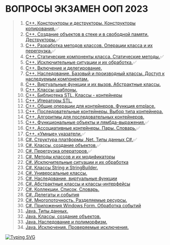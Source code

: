 # ВОПРОСЫ ЭКЗАМЕН ООП 2023
>1. [С++. Конструкторы и деструкторы. Конструкторы копирования.](https://github.com/DavidBazhenov/OOPEKZAMEN2023/blob/main/tasks/1task.md)✅️ 
>2. [С++. Создание объектов в стеке и в свободной памяти. Деструкторы.](https://github.com/DavidBazhenov/OOPEKZAMEN2023/blob/main/tasks/2task.md)✅
>3. [С++. Разработка методов классов. Операции класса и их перегрузка.](https://github.com/DavidBazhenov/OOPEKZAMEN2023/blob/main/tasks/3task.md)✅
>4. [С++. Статические компоненты класса. Статические методы.](https://github.com/DavidBazhenov/OOPEKZAMEN2023/blob/main/tasks/4task.md)✅
>5. [С++. Исключительные ситуации и их обработка.](https://github.com/DavidBazhenov/OOPEKZAMEN2023/blob/main/tasks/5task.md)✅
>6. [С++. Включение и делегирование.](https://github.com/DavidBazhenov/OOPEKZAMEN2023/blob/main/tasks/6task.md)
>7. [С++. Наследование. Базовый и производный классы. Доступ к наследуемым компонентам.](https://github.com/DavidBazhenov/OOPEKZAMEN2023/blob/main/tasks/7task.md)
>8. [С++. Виртуальные функции и их вызов. Абстрактные классы.](https://github.com/DavidBazhenov/OOPEKZAMEN2023/blob/main/tasks/8task.md)
>9. [С++. Классы-шаблоны.](https://github.com/DavidBazhenov/OOPEKZAMEN2023/blob/main/tasks/9task.md)
>10. [С++. Библиотека STL. Классы - контейнеры](https://github.com/DavidBazhenov/OOPEKZAMEN2023/blob/main/tasks/10task.md)
>11. [С++. Итераторы STL.](https://github.com/DavidBazhenov/OOPEKZAMEN2023/blob/main/tasks/11task.md)
>12. [С++. Общие операции для контейнеров. Функция emplace.](https://github.com/DavidBazhenov/OOPEKZAMEN2023/blob/main/tasks/12task.md)
>13. [С++. Последовательные контейнеры. Выбор типа контейнера.](https://github.com/DavidBazhenov/OOPEKZAMEN2023/blob/main/tasks/13task.md)
>14. [С++. Алгоритмы для последовательных контейнеров.](https://github.com/DavidBazhenov/OOPEKZAMEN2023/blob/main/tasks/14task.md)
>15. [C++. Функциональные объекты и лямбда-выражения.](https://github.com/DavidBazhenov/OOPEKZAMEN2023/blob/main/tasks/15task.md)✅
>16. [С++. Ассоциативные контейнеры. Пары. Словарь.](https://github.com/DavidBazhenov/OOPEKZAMEN2023/blob/main/tasks/16task.md)✅
>17. [C++. «Умные» указатели.](https://github.com/DavidBazhenov/OOPEKZAMEN2023/blob/main/tasks/17task.md)✅
>18. [С#. Структура платформы .Net. Типы данных С#.](https://github.com/DavidBazhenov/OOPEKZAMEN2023/blob/main/tasks/18task.md)✅
>19. [С#. Классы, создание объектов.](https://github.com/DavidBazhenov/OOPEKZAMEN2023/blob/main/tasks/19task.md)✅
>20. [С#. Перегрузка операторов.](https://github.com/DavidBazhenov/OOPEKZAMEN2023/blob/main/tasks/20task.md)✅
>21. [С#. Методы классов и их модификаторы](https://github.com/DavidBazhenov/OOPEKZAMEN2023/blob/main/tasks/21task.md)
>22. [С#. Исключительные ситуации и их обработка](https://github.com/DavidBazhenov/OOPEKZAMEN2023/blob/main/tasks/22task.md)
>23. [C#. Классы String и StringBuilder.](https://github.com/DavidBazhenov/OOPEKZAMEN2023/blob/main/tasks/23task.md)
>24. [С#. Универсальные классы.](https://github.com/DavidBazhenov/OOPEKZAMEN2023/blob/main/tasks/24task.md)
>25. [С#. Наследование, виртуальные функции](https://github.com/DavidBazhenov/OOPEKZAMEN2023/blob/main/tasks/25task.md)
>26. [С#. Абстрактные классы и классы-интерфейсы](https://github.com/DavidBazhenov/OOPEKZAMEN2023/blob/main/tasks/26task.md)
>27. [С#. Коллекции. Список, Словарь.](https://github.com/DavidBazhenov/OOPEKZAMEN2023/blob/main/tasks/27task.md)
>28. [С#. Делегаты и события](https://github.com/DavidBazhenov/OOPEKZAMEN2023/blob/main/tasks/28task.md)
>29. [C#. Многопоточность. Разделяемые ресурсы.](https://github.com/DavidBazhenov/OOPEKZAMEN2023/blob/main/tasks/29task.md)
>30. [С#. Приложения Windows Form. Обработка событий](https://github.com/DavidBazhenov/OOPEKZAMEN2023/blob/main/tasks/30task.md)
>31. [Java. Типы данных.](https://github.com/DavidBazhenov/OOPEKZAMEN2023/blob/main/tasks/31task.md)
>32. [Java. Классы, создание объектов.](https://github.com/DavidBazhenov/OOPEKZAMEN2023/blob/main/tasks/32task.md)
>33. [Java. Наследование и полиморфизм.](https://github.com/DavidBazhenov/OOPEKZAMEN2023/blob/main/tasks/33task.md)
>34. [Java. Исключения. Проверяемые исключения.](https://github.com/DavidBazhenov/OOPEKZAMEN2023/blob/main/tasks/34task.md)

[![Typing SVG](https://readme-typing-svg.herokuapp.com?color=%2336BCF7&lines=2023+2023+2023+2023)](https://git.io/typing-svg)  
